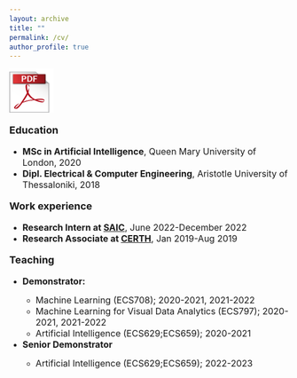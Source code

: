 ```yaml
---
layout: archive
title: ""
permalink: /cv/
author_profile: true
---
```


<a href="https://drive.google.com/file/d/1S6QgOc-HKwk1OTvecI3pGGGJjMGqAuXp/view?usp=sharing"><img src="/images/pdf.png" width=80 height=80></a>

<div class="custom-box">
<strong><p style="font-size: 18px;">Education</p></strong>
<ul>
  <li><span style="font-size: 16px;"><strong>MSc in Artificial Intelligence</strong>, Queen Mary University of London, 2020</span></li>
  <li><span style="font-size: 16px;"><strong>Dipl. Electrical & Computer Engineering</strong>, Aristotle University of Thessaloniki, 2018</span></li>
</ul>
</div>

<p>

<div class="custom-box">
<strong><p style="font-size: 18px;">Work experience</p></strong>
<ul>
  <li><span style="font-size: 16px;"><strong>Research Intern at <a href="https://research.samsung.com/aicenter_cambridge">SAIC</a></strong>, June 2022-December 2022</span></li>
  <li><span style="font-size: 16px;"><strong>Research Associate at <a href="https://www.certh.gr/root.en.aspx">CERTH</a></strong>, Jan 2019-Aug 2019</span></li>
</ul>
</div>

<p>

<div class="custom-box">
<strong><p style="font-size: 18px;">Teaching</p></strong>
<ul>
  <li><span style="font-size: 16px;"><strong>Demonstrator:</strong></span></li>
  <ul>
  <li><span style="font-size: 16px;">Machine Learning (ECS708); 2020-2021, 2021-2022</span></li>
  <li><span style="font-size: 16px;">Machine Learning for Visual Data Analytics (ECS797); 2020-2021, 2021-2022</span></li>
  <li><span style="font-size: 16px;">Artificial Intelligence (ECS629;ECS659); 2020-2021</span></li>
  </ul>
  <li><span style="font-size: 16px;"><strong>Senior Demonstrator</strong></span></li>
  <ul>
  <li><span style="font-size: 16px;">Artificial Intelligence (ECS629;ECS659); 2022-2023</span></li>
  </ul>
</ul>
</div>
